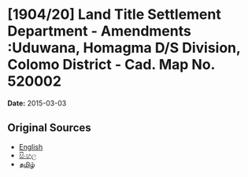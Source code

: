 # [1904/20] Land Title Settlement Department - Amendments :Uduwana, Homagma D/S Division, Colomo District - Cad. Map No. 520002

**Date:** 2015-03-03

## Original Sources

- [English](https://documents.gov.lk/view/extra-gazettes/2015/3/1904-20_E.pdf)
- [සිංහල](https://documents.gov.lk/view/extra-gazettes/2015/3/1904-20_S.pdf)
- [தமிழ்](https://documents.gov.lk/view/extra-gazettes/2015/3/1904-20_T.pdf)
